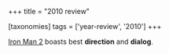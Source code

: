+++
title = "2010 review"

[taxonomies]
tags = ['year-review', '2010']
+++

[Iron Man 2] boasts best **direction** and **dialog**.

  [Iron Man 2]: http://movies.tshepang.net/iron-man-2
